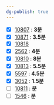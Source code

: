 ```yaml
---
dg-publish: true
---
```

- [x] [10807](https://boj.kr/10807) : **3분**
- [x] [10871](https://boj.kr/10871) : **3.5분**
- [x] [10818](https://boj.kr/10818)
- [x] [2562](https://boj.kr/2562) : **4분**
- [x] [10810](https://boj.kr/10810) : **8분**
- [x] [10813](https://boj.kr/10813) : **5.5분**
- [x] [5597](https://boj.kr/5597) : **4.5분**
- [x] [3052](https://boj.kr/3052) : **1.5분**
- [ ] [10811](https://boj.kr/10811) : **분**
- [ ] [1546](https://boj.kr/1546) : **분**